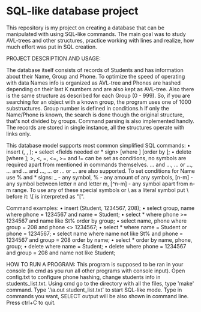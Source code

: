 # SQL-like database project

This repository is my project on creating a database that can be manipulated with using SQL-like commands.
The main goal was to study AVL-trees and other structures, practice working with lines and realize, how much effort was put in SQL creation.

PROJECT DESCRIPTION AND USAGE:

The database itself consists of records of Students and has information about their Name, Group and Phone.
To optimize the speed of operating with data Names info is organized as AVL-tree and Phones are hashed depending on their last K numbers and are also kept as AVL-tree.
Also there is the same structure as described for each Group (0 - 999).
So, if you are searching for an object with a known group, the program uses one of 1000 substructures. Group number is defined in conditions.h
If only the Name/Phone is known, the search is done though the original structure, that's not divided by groups.
Command parsing is also implemented handly.
The records are stored in single instance, all the structures operate with links only.

This database model supports most common simplified SQL commands:
• insert (<name>, <phone>, <group>);
• select <fields needed or * sign> [where <condition>] [order by <fields>];
• delete [where <conditions>];
\>, <, =, <=, >= and != can be set as conditions, no symbols are required apart from mentioned in commands themselves.
... and ..., ... or ..., ... and ... and ..., ... or ... or ... are also supported.
To set conditions for Name use % and * signs:
_ - any symbol, % - any amount of any symbols, [n-m] - any symbol between letter n and letter m, [^n-m] - any symbol apart from n-m range.
To use any of these special symbols or \\ as a literal symbol put \ before it: \\[ is interpreted as "[".

Command examples:
• insert (Student, 1234567, 208);
• select group, name where phone = 1234567 and name = Student;
• select * where phone >= 1234567 and name like St% order by group;
• select name, phone where group = 208 and phone <> 1234567;
• select * where name = Student or phone = 1234567;
• select name where name not like St% and phone = 1234567 and group = 208 order by name;
• select * order by name, phone, group;
• delete where name = Student;
• delete where phone = 1234567 and group = 208 and name not like Student; 


HOW TO RUN A PROGRAM:
This program is supposed to be ran in your console (in cmd as you run all other programs with console input).
Open config.txt to configure phone hashing, change students info in students_list.txt.
Using cmd go to the directory with all the files, type 'make' command.
Type '.\a.out student_list.txt' to start SQL-like mode.
Type in commands you want, SELECT output will be also shown in command line.
Press ctrl+C to quit.
